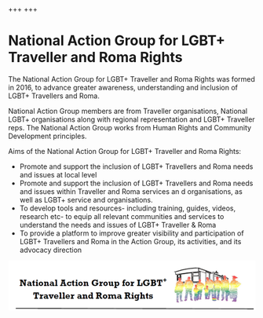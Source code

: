 +++
+++

# National Action Group for LGBT+ Traveller and Roma Rights

The National Action Group for LGBT+ Traveller and Roma Rights was formed in 2016, to advance greater awareness, understanding and inclusion of LGBT+ Travellers and Roma.

National Action Group members are from Traveller organisations, National
LGBT+ organisations along with regional representation and LGBT+ Traveller
reps. The National Action Group works from Human Rights and Community
Development principles.

Aims of the National Action Group for LGBT+ Traveller and Roma Rights:

- Promote and support the inclusion of LGBT+ Travellers and Roma needs and issues at local level
- Promote and support the inclusion of LGBT+ Travellers and Roma needs and issues within Traveller and Roma services an d organisations, as well as LGBT+ service and organisations.
- To develop tools and resources- including training, guides, videos, research etc- to equip all relevant communities and services to understand the needs and issues of LGBT+ Traveller & Roma
- To provide a platform to improve greater visibility and participation of LGBT+ Travellers and Roma in the Action Group, its activities, and its advocacy direction

![Illustration of rainbow colored individuals standing in front of a home](/banner.png)

